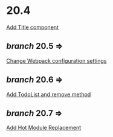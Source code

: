 # 20.4  

[Add Title component](https://bio8oid.github.io/20.4/)



## _branch_ 20.5 => 

[Change Webpack configuration settings](https://github.com/bio8oid/20.4/tree/20.5)


## _branch_ 20.6 => 

[Add TodoList and remove method](https://5d2e1be846a24f017ad73287--admiring-joliot-5d1d83.netlify.com/)


## _branch_ 20.7 => 

[Add Hot Module Replacement](https://github.com/bio8oid/20.4/blob/20.7)



